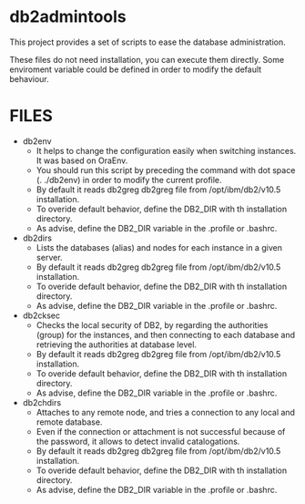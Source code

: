 db2admintools
=============

This project provides a set of scripts to ease the database administration.

These files do not need installation, you can execute them directly. Some enviroment
variable could be defined in order to modify the default behaviour.

# FILES 

 * db2env
   * It helps to change the configuration easily when switching instances. It
     was based on OraEnv.
   * You should run this script by preceding the command with dot space (. ./db2env)
     in order to modify the current profile.
   * By default it reads db2greg db2greg file from /opt/ibm/db2/v10.5 installation.
   * To overide default behavior, define the DB2_DIR with th installation directory.
   * As advise, define the DB2_DIR variable in the .profile or .bashrc.
 * db2dirs
   * Lists the databases (alias) and nodes for each instance in a given server.
   * By default it reads db2greg db2greg file from /opt/ibm/db2/v10.5 installation.
   * To overide default behavior, define the DB2_DIR with th installation directory.
   * As advise, define the DB2_DIR variable in the .profile or .bashrc.
 * db2cksec
   * Checks the local security of DB2, by regarding the authorities (group) for the
     instances, and then connecting to each database and retrieving the authorities
     at database level.
   * By default it reads db2greg db2greg file from /opt/ibm/db2/v10.5 installation.
   * To overide default behavior, define the DB2_DIR with th installation directory.
   * As advise, define the DB2_DIR variable in the .profile or .bashrc.
 * db2chdirs
   * Attaches to any remote node, and tries a connection to any local and remote
     database.
   * Even if the connection or attachment is not successful because of the
     password, it allows to detect invalid catalogations.
   * By default it reads db2greg db2greg file from /opt/ibm/db2/v10.5 installation.
   * To overide default behavior, define the DB2_DIR with th installation directory.
   * As advise, define the DB2_DIR variable in the .profile or .bashrc.


